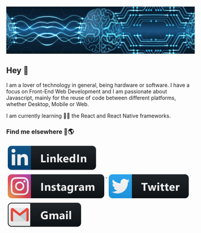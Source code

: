 ![Foto de Capa](src/foto-de-capa.jpeg)

## Hey 👋

I am a lover of technology in general, being hardware or software. I have a focus on Front-End Web Development and I am passionate about Javascript, mainly for the reuse of code between different platforms, whether Desktop, Mobile or Web.

I am currently learning 👨‍💻 the React and React Native frameworks.

### Find me elsewhere 📱🌎

<p align="left">
  <a href="https://www.linkedin.com/in/gabrielcaussi/">
    <img src="src/social/linkedin.svg" alt="linkedin" style="vertical-align:top; margin:6px 4px">
  </a>

  <a href="https://www.instagram.com/g_caussi/">
    <img src="src/social/instagram.svg" alt="instagram" style="vertical-align:top; margin:6px 4px">
  </a>

  <a href="https://www.twitter.com/g_caussi/">
    <img src="src/social/twitter.svg" alt="twitter" style="vertical-align:top; margin:6px 4px">
  </a>
  
  <a href="https://www.gmail.com/gcaussi">
    <img src="src/social/gmail.svg" alt="gmail" style="vertical-align:top; margin:6px 4px">
  </a>
</p>


  






<!--
- 🔭 I’m currently working on ...
- 🌱 I’m currently learning
- 👯 I’m looking to collaborate on ...
- 🤔 I’m looking for help with ...
- 💬 Ask me about ...
- 📫 How to reach me: ...
- 😄 Pronouns: ...
- ⚡ Fun fact: ...
-->
